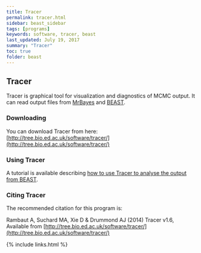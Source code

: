 ```yaml
---
title: Tracer
permalink: tracer.html
sidebar: beast_sidebar
tags: [programs]
keywords: software, tracer, beast
last_updated: July 19, 2017
summary: "Tracer"
toc: true
folder: beast
---
```


## Tracer

Tracer is graphical tool for visualization and diagnostics of MCMC output. 
It can read output files from [MrBayes](http://mrbayes.csit.fsu.edu/) and [BEAST](https://github.com/beast-dev/beast-mcmc).

### Downloading

You can download Tracer from here: [http://tree.bio.ed.ac.uk/software/tracer/](http://tree.bio.ed.ac.uk/software/tracer/)

### Using Tracer

A tutorial is available describing [how to use Tracer to analyse the output from BEAST](analysing_beast_output.html).

### Citing Tracer

The recommended citation for this program is:

Rambaut A, Suchard MA, Xie D & Drummond AJ (2014) Tracer v1.6, Available from [http://tree.bio.ed.ac.uk/software/tracer/](http://tree.bio.ed.ac.uk/software/tracer/)

{% include links.html %}